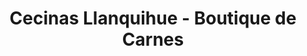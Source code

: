---
title: "Cecinas Llanquihue - Boutique de Carnes"
url: /puerto-varas/cecinas-llanquihue-boutique-de-carnes/
shop: carnicero
---